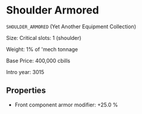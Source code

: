 # Shoulder Armored

`SHOULDER_ARMORED` (Yet Another Equipment Collection)



Size: Critical slots: 1 (shoulder)

Weight: 1% of 'mech tonnage

Base Price: 400,000 cbills

Intro year: 3015

## Properties
* Front component armor modifier: +25.0 %
